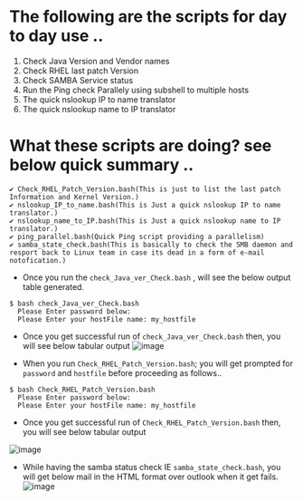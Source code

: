 # The following are the scripts for day to day use ..
1) Check Java Version and Vendor names
2) Check RHEL last patch Version
3) Check SAMBA Service status
4) Run the Ping check Parallely using subshell to multiple hosts
5) The quick nslookup IP to name translator
6) The quick nslookup name to IP translator

# What these scripts are doing? see below quick summary ..

	✔️ Check_RHEL_Patch_Version.bash(This is just to list the last patch Information and Kernel Version.)
	✔️ nslookup_IP_to_name.bash(This is Just a quick nslookup IP to name translator.)
	✔️ nslookup_name_to_IP.bash(This is Just a quick nslookup name to IP translator.)
	✔️ ping_parallel.bash(Quick Ping script providing a parallelism)
	✔️ samba_state_check.bash(This is basically to check the SMB daemon and resport back to Linux team in case its dead in a form of e-mail notofication.)
  
* Once you run the `check_Java_ver_Check.bash` , will see the below output table generated.
```
$ bash check_Java_ver_Check.bash
  Please Enter password below:
  Please Enter your hostFile name: my_hostfile
```
* Once you get successful run of `check_Java_ver_Check.bash`  then, you will see below tabular output 
![image](https://user-images.githubusercontent.com/30109092/169745184-0174ecdd-4e40-44ed-80aa-ea1d66d6d176.png)



* When you run `Check_RHEL_Patch_Version.bash`; you will get prompted for `password` and `hostfile` before proceeding as follows..
```
$ bash Check_RHEL_Patch_Version.bash
  Please Enter password below:
  Please Enter your hostFile name: my_hostfile
```
* Once you get successful run of  `Check_RHEL_Patch_Version.bash` then, you will see below tabular output 

![image](https://user-images.githubusercontent.com/30109092/169745913-07a6d2fb-1950-4a2b-bc3e-6852431bf2ac.png)

* While having the samba status check IE `samba_state_check.bash`, you will get below mail in the HTML format over outlook when it get fails.
![image](https://user-images.githubusercontent.com/30109092/169749126-63b6a786-c461-4add-aea2-7c47f24aa1cf.png)
